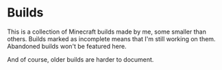 # Builds

This is a collection of Minecraft builds made by me, some smaller than others. Builds marked as incomplete means that I'm still working on them. Abandoned builds won't be featured here.

And of course, older builds are harder to document.